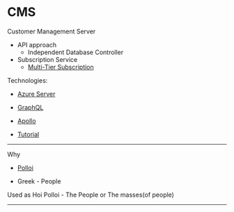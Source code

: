 ﻿# CMS
Customer Management Server

* API approach
    * Independent Database Controller
* Subscription Service
    * [Multi-Tier Subscription](Subscription.md)


Technologies:

* [Azure Server]('')
* [GraphQL]('')
* [Apollo]('')

* [Tutorial]('https://www.youtube.com/watch?v=7R33hGFV4f0')


---

Why 
* [Polloi](https://en.wiktionary.org/wiki/%CF%80%CE%BF%CE%BB%CE%BB%CE%BF%CE%AF")


* Greek - People

Used as Hoi Polloi - The People or The masses(of people)

---
